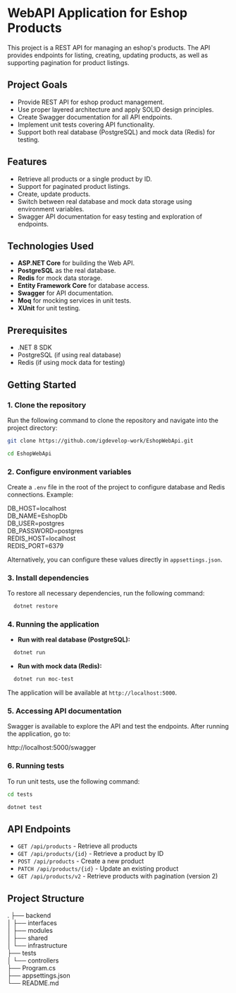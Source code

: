# WebAPI Application for Eshop Products

This project is a REST API for managing an eshop's products. The API provides endpoints for listing, creating, updating products, as well as supporting pagination for product listings.

## Project Goals

- Provide REST API for eshop product management.
- Use proper layered architecture and apply SOLID design principles.
- Create Swagger documentation for all API endpoints.
- Implement unit tests covering API functionality.
- Support both real database (PostgreSQL) and mock data (Redis) for testing.

## Features

- Retrieve all products or a single product by ID.
- Support for paginated product listings.
- Create, update products.
- Switch between real database and mock data storage using environment variables.
- Swagger API documentation for easy testing and exploration of endpoints.

## Technologies Used

- **ASP.NET Core** for building the Web API.
- **PostgreSQL** as the real database.
- **Redis** for mock data storage.
- **Entity Framework Core** for database access.
- **Swagger** for API documentation.
- **Moq** for mocking services in unit tests.
- **XUnit** for unit testing.

## Prerequisites

- .NET 8 SDK 
- PostgreSQL (if using real database)
- Redis (if using mock data for testing)

## Getting Started

### 1. Clone the repository

Run the following command to clone the repository and navigate into the project directory:
```bash
git clone https://github.com/igdevelop-work/EshopWebApi.git
```
```bash
cd EshopWebApi
```
### 2. Configure environment variables

Create a `.env` file in the root of the project to configure database and Redis connections. Example:

DB_HOST=localhost  
DB_NAME=EshopDb  
DB_USER=postgres  
DB_PASSWORD=postgres  
REDIS_HOST=localhost  
REDIS_PORT=6379

Alternatively, you can configure these values directly in `appsettings.json`.

### 3. Install dependencies

To restore all necessary dependencies, run the following command:

```bash
  dotnet restore
```

### 4. Running the application

- **Run with real database (PostgreSQL):**
```bash
  dotnet run
```
- **Run with mock data (Redis):**
```bash
  dotnet run moc-test
```
The application will be available at `http://localhost:5000`.

### 5. Accessing API documentation

Swagger is available to explore the API and test the endpoints. After running the application, go to:

http://localhost:5000/swagger

### 6. Running tests

To run unit tests, use the following command:
```bash
cd tests
```
```bash
dotnet test
```
## API Endpoints

- `GET /api/products` - Retrieve all products
- `GET /api/products/{id}` - Retrieve a product by ID
- `POST /api/products` - Create a new product
- `PATCH /api/products/{id}` - Update an existing product
- `GET /api/products/v2` - Retrieve products with pagination (version 2)

## Project Structure

.
├── backend  
│   ├── interfaces  
│   ├── modules  
│   ├── shared  
│   └── infrastructure  
├── tests  
│   └── controllers  
├── Program.cs  
├── appsettings.json  
└── README.md  
